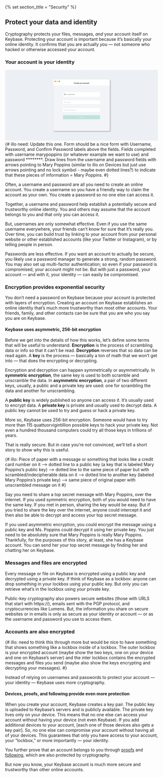 {% set section_title = "Security" %}

## Protect your data and identity
Cryptography protects your files, messages, *and* your account itself on Keybase. Protecting your account is important because it’s basically your online identity. It confirms that you are actually *you* — not someone who hacked or otherwise accessed your account. 

### Your account is your identity
![](/img/kb-signup.png)
{# illo need: Update this one. Form should be a nice form with Username, Password, and Confirm Password labels above the fields. Fields completed with username marypoppins (or whatever example we want to use) and password ********. Draw lines from the username and password fields with arrows pointing to Mary Poppins (similar to illo on Devices but just use arrows pointing and no lock symbol - maybe even dotted lines?) to indicate that these pieces of information = Mary Poppins. #}

Often, a username and password are all you need to create an online account. You create a username so you have a friendly way to claim the account as your own. You create a password so no one else can access it. 

Together, a username and password help establish a potentially secure and trustworthy online identity. You and others may assume that the account belongs to you and that only you can access it.

But, usernames are only somewhat effective. Even if you use the same username everywhere, your friends can’t know for sure that it’s really you. Over time, you can build trust by linking to your account from your personal website or other established accounts (like your Twitter or Instagram), or by telling people in person.

Passwords are less effective. If you want an account to actually be secure, you likely use a password manager to generate a strong, random password. You may also set up multi-factor authentication; so even if your password is compromised, your account might not be. But with just a password, your account — and with it, your identity — can easily be compromised. 

### Encryption provides exponential security
You don’t need a password on Keybase because your account is protected with layers of encryption. Creating an account on Keybase establishes an online identity that’s much more  trustworthy than most other accounts. Your friends, family, and other contacts can be sure that you are who you say you are on Keybase.

#### Keybase uses asymmetric, 256-bit encryption
Before we get into the details of how this works, let’s define some terms that will be useful to understand. **Encryption** is the process of scrambling data or info so that it can’t be read. **Decryption** reverses that so data can be read again. A **key** is the process — basically a ton of math that we won’t get into — that does the encrypting or decrypting.

Encryption and decryption can happen symmetrically or asymmetrically. In **symmetric encryption**, the same key is used to both scramble and unscramble the data. In **asymmetric encryption**, a pair of two different keys, usually, a public and a private key are used: one for scrambling the data and another for unscrambling. 

A **public key** is widely published so anyone can access it. It’s usually used to encrypt data. A **private key** is private and usually used to decrypt data. A public key cannot be used to try and guess or hack a private key. 

More so, Keybase uses 256-bit encryption. Someone would have to try more than 115 quattuorvigintillion possible keys to hack your private key. Not even a hundred thousand computers could try all those keys in trillions of years. 

That is really secure. But in case you’re not convinced, we’ll tell a short story to show why this is useful.

{# illo: Piece of paper with a message or something that looks like a credit card number on it —> dotted line to a public key (a key that is labeled Mary Poppins’s public key) —> dotted line to the same piece of paper but with scrambled/indecipherable data on it —> dotted line to another key (labeled Mary Poppins’s private key) —>  same piece of original paper with unscrambled message on it #}

Say you need to share a top secret message with Mary Poppins,  over the internet. If you used symmetric encryption, both of you would need to have the same key. If you met in person, sharing the key would be easy. But if you tried to share the key over the internet, anyone could intercept it and then also be able to decrypt and access your top secret message. 

If you used asymmetric encryption, you could encrypt the message using a public key and Ms. Poppins could decrypt it using her private key. You just need to be absolutely sure that Mary Poppins is really Mary Poppins. Thankfully, for the purposes of this story, at least, she has a Keybase account. You can send her your top secret message by finding her and chatting her on Keybase.

### Messages and files are encrypted
Every message or file on Keybase is encrypted using a public key and decrypted using a private key. If think of Keybase as a lockbox: anyone can drop something in your lockbox using your public key. But only you can retrieve what’s in the lockbox using your private key. 

Public-key cryptography also powers secure websites (those with URLS that start with https://), emails sent with the PGP protocol, and cryptocurrencies like Lumens. But, the information you share on secure websites or in emails is only as secure as your identity or account — or as the username and password you use to access them. 

### Accounts are also encrypted
{# illo: need to think this through more but would be nice to have something that shows something like a lockbox inside of a lockbox. The outer lockbox is your encrypted account (maybe show the two keys, one on your device and one on Keybase’s server) and the inter lockbox contains the encrypted messages and files you send (maybe also show the keys encrypting and decrypting your messages). #}

Instead of relying on usernames and passwords to protect your account — your identity — Keybase uses more cryptography. 

#### Devices, proofs, and following provide even more protection
When you create your account, Keybase creates a key pair. The public key is uploaded to Keybase’s servers and is publicly available. The private key lives only on your device. This means that no one else can access your account without having your device (not even Keybase). If you add additional devices to your account, [each one of those devices also gets a key pair]. So, no one else can compromise your account without having all of your devices. This guarantees that only you have access to your account, your “lockbox,” or more importantly — your identity. 

You further prove that an account belongs to you through [proofs](/account/proofs) and [following](/account/following), which are also protected by cryptography. 

But now you know, your Keybase account is much more secure and trustworthy than other online accounts.


